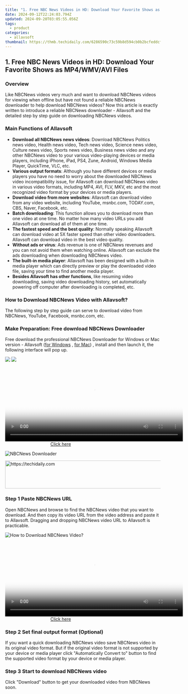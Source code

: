 ```yaml
---
title: "1. Free NBC News Videos in HD: Download Your Favorite Shows as MP4/WMV/AVI Files"
date: 2024-09-12T22:24:03.794Z
updated: 2024-09-20T03:05:55.056Z
tags:
  - product
categories:
  - allavsoft
thumbnail: https://thmb.techidaily.com/6286590c73c59b8d594cb0b2bcfeddcf75c266e1c9f05737fe2466998b55fc4d.jpg
---
```


## 1. Free NBC News Videos in HD: Download Your Favorite Shows as MP4/WMV/AVI Files

### Overview

Like NBCNews videos very much and want to download NBCNews videos for viewing when offline but have not found a reliable NBCNews downloader to help download NBCNews videos? Now this article is exactly written to introduce a reliable NBCNews downloader - Allavsoft and the detailed step by step guide on downloading NBCNews videos.

### Main Functions of Allavsoft

* **Download all NBCNews news videos**: Download NBCNews Politics news video, Health news video, Tech news video, Science news video, Culture news video, Sports news video, Business news video and any other NBCNews video to your various video-playing devices or media players, including iPhone, iPad, PS4, Zune, Android, Windows Media Player, QuickTime, VLC, etc.
* **Various output formats**: Although you have different devices or media players you have no need to worry about the downloaded NBCNews video incompatibility issue, for Allavsoft can download NBCNews video in various video formats, including MP4, AVI, FLV, MKV, etc and the most recognized video format by your devices or media players.
* **Download video from more websites**: Allavsoft can download video from any video website, including YouTube, msnbc.com, TODAY.com, CBS, Naver, Facebook, etc.
* **Batch downloading**: This function allows you to download more than one video at one time. No matter how many video URLs you add Allavsoft can download all of them at one time.
* **The fastest speed and the best quality**: Normally speaking Allavsoft can download video at 5X faster speed than other video downloaders. Allavsoft can download video in the best video quality.
* **Without ads or virus**: Ads revenue is one of NBCNews revenues and you can not avoid them when watching online. Allavsoft can exclude the ads downloading when downloading NBCNews video.
* **The built-in media player**: Allavsoft has been designed with a built-in media player which can directly preview or play the downloaded video file, saving your time to find another media player.
* **Besides Allavsoft has other functions**, like resuming video downloading, saving video downloading history, set automatically powering off computer after downloading is completed, etc.

### How to Download NBCNews Video with Allavsoft?

The following step by step guide can serve to download video from NBCNews, YouTube, Facebook, msnbc.com, etc.

### Make Preparation: Free download NBCNews Downloader

Free download the professional NBCNews Downloader for Windows or Mac version - Allavsoft ([for Windows](https://tools.techidaily.com/allavsoft/products/) , [for Mac](https://tools.techidaily.com/allavsoft/products/)) , install and then launch it, the following interface will pop up.

[![](https://www.allavsoft.com/how-to/../images/how-to/free-download-win.jpg)](https://tools.techidaily.com/allavsoft/products/) [![](https://www.allavsoft.com/how-to/../images/how-to/free-download-mac.jpg)](https://tools.techidaily.com/allavsoft/products/)

<!-- affiliate ads begin -->
<span id="1982461">
					<video width="576" height="240" style="cursor:pointer"
           poster="//a.impactradius-go.com/display-clicktoplayimage/1982461.png"
           onclick="if(!this.playClicked){this.play();this.setAttribute('controls',true);this.playClicked=true;}">
	   <source src="//a.impactradius-go.com/display-ad/22993-1982461">
	   <img src="//a.impactradius-go.com/display-clicktoplayimage/1982461.png" style="border: none; height: 100%; width: 100%; object-fit: contain">
	</video>
	<div style="width:360px;text-align:center"><a href="javascript:window.open(decodeURIComponent('https%3A%2F%2Fhomestyler.sjv.io%2Fc%2F5597632%2F1982461%2F22993'), '_blank');void(0);">Click here</a></div>
</span>
<img height="0" width="0" src="https://imp.pxf.io/i/5597632/1982461/22993" style="position:absolute;visibility:hidden;" border="0" />
<!-- affiliate ads end -->

![NBCNews Downloader](https://www.allavsoft.com/how-to/../images/allavsoft/screen-shot-600.jpg)

<!-- affiliate ads begin -->
<a href="https://united.elfm.net/c/5597632/517826/4704" target="_top" id="517826">
  <img src="//a.impactradius-go.com/display-ad/4704-517826" border="0" alt="https://techidaily.com" width="728" height="90"/>
</a>
<img height="0" width="0" src="https://united.elfm.net/i/5597632/517826/4704" style="position:absolute;visibility:hidden;" border="0" />
<!-- affiliate ads end -->

### Step 1 Paste NBCNews URL

Open NBCNews and browse to find the NBCNews video that you want to download. And then copy its video URL from the video address and paste it to Allavsoft. Dragging and dropping NBCNews video URL to Allavsoft is practicable.

![How to Download NBCNews Video?](https://www.allavsoft.com/how-to/../images/how-to/download-rtmp-video/download-rtmp-video.jpg)

<!-- affiliate ads begin -->
<span id="1982596">
					<video width="576" height="240" style="cursor:pointer"
           poster="//a.impactradius-go.com/display-clicktoplayimage/1982596.png"
           onclick="if(!this.playClicked){this.play();this.setAttribute('controls',true);this.playClicked=true;}">
	   <source src="//a.impactradius-go.com/display-ad/22993-1982596">
	   <img src="//a.impactradius-go.com/display-clicktoplayimage/1982596.png" style="border: none; height: 100%; width: 100%; object-fit: contain">
	</video>
	<div style="width:360px;text-align:center"><a href="javascript:window.open(decodeURIComponent('https%3A%2F%2Fhomestyler.sjv.io%2Fc%2F5597632%2F1982596%2F22993'), '_blank');void(0);">Click here</a></div>
</span>
<img height="0" width="0" src="https://imp.pxf.io/i/5597632/1982596/22993" style="position:absolute;visibility:hidden;" border="0" />
<!-- affiliate ads end -->

### Step 2 Set final output format (Optional)

If you want a quick downloading NBCNews video save NBCNews video in its original video format. But if the original video format is not supported by your device or media player click "Automatically Convert to" button to find the supported video format by your device or media player.

### Step 3 Start to download NBCNews video

Click "Download" button to get your downloaded video from NBCNews soon.

<ins class="adsbygoogle"
     style="display:block"
     data-ad-format="autorelaxed"
     data-ad-client="ca-pub-7571918770474297"
     data-ad-slot="1223367746"></ins>

<ins class="adsbygoogle"
     style="display:block"
     data-ad-client="ca-pub-7571918770474297"
     data-ad-slot="8358498916"
     data-ad-format="auto"
     data-full-width-responsive="true"></ins>
